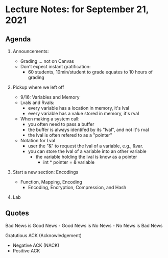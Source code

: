 # Lecture Notes: for September 21, 2021


## Agenda
  1. Announcements:
     - Grading ... not on Canvas
     - Don't expect instant gratification:
       - 60 students, 10min/student to grade equates to 10 hours of grading    


  1. Pickup where we left off
     - 9/16: Variables and Memory
     - Lvals and Rvals: 
       - every variable has a location in memory, it's lval
       - every variable has a value stored in memory, it's rval
     - When making a system call:
       - you often need to pass a buffer
       - the buffer is always identifed by its "lval", and not it's rval
       - the lval is often refered to as a "pointer"
     - Notation for Lval
       - user the "&" to request the lval of a variable, e.g., &var.
       - you can store the lval of a variable into an other variable
         - the variable holding the lval is know as a pointer
           - int * pointer = & variable

  1. Start a new section: Encodings
     - Function, Mapping, Encoding
       - Encoding, Encryption, Compression, and Hash 


       



  1. Lab 




## Quotes

  Bad News is Good News
    - Good News is No News
       - No News is Bad News

  Gratutious ACK (Acknowledgement)
   - Negative ACK (NACK)
   - Positive ACK



  



